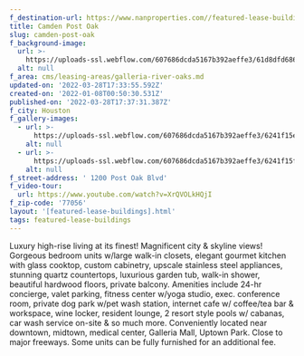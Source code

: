```yaml
---
f_destination-url: https://www.nanproperties.com//featured-lease-buildings/camden-post-oak
title: Camden Post Oak
slug: camden-post-oak
f_background-image:
  url: >-
    https://uploads-ssl.webflow.com/607686dcda5167b392aeffe3/61d8dfd68685b788280b0455_AK3_5935-HDR.jpeg
  alt: null
f_area: cms/leasing-areas/galleria-river-oaks.md
updated-on: '2022-03-28T17:33:55.592Z'
created-on: '2022-01-08T00:50:30.531Z'
published-on: '2022-03-28T17:37:31.387Z'
f_city: Houston
f_gallery-images:
  - url: >-
      https://uploads-ssl.webflow.com/607686dcda5167b392aeffe3/6241f15ee2e397136bee5935_content_AK3_5980-HDR.jpeg
    alt: null
  - url: >-
      https://uploads-ssl.webflow.com/607686dcda5167b392aeffe3/6241f15ffa5c64550991ff91_AK3_6010-HDR.jpeg
    alt: null
f_street-address: ' 1200 Post Oak Blvd'
f_video-tour:
  url: https://www.youtube.com/watch?v=XrQVOLkHQjI
f_zip-code: '77056'
layout: '[featured-lease-buildings].html'
tags: featured-lease-buildings
---
```


Luxury high-rise living at its finest! Magnificent city & skyline views! Gorgeous bedroom units w/large walk-in closets, elegant gourmet kitchen with glass cooktop, custom cabinetry, upscale stainless steel appliances, stunning quartz countertops, luxurious garden tub, walk-in shower, beautiful hardwood floors, private balcony. Amenities include 24-hr concierge, valet parking, fitness center w/yoga studio, exec. conference room, private dog park w/pet wash station, internet cafe w/ coffee/tea bar & workspace, wine locker, resident lounge, 2 resort style pools w/ cabanas, car wash service on-site & so much more. Conveniently located near downtown, midtown, medical center, Galleria Mall, Uptown Park. Close to major freeways. Some units can be fully furnished for an additional fee.
